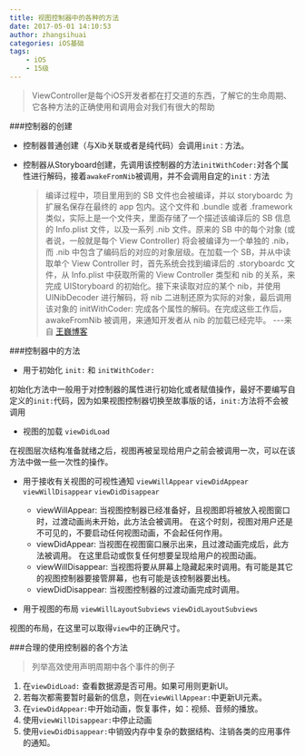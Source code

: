 ```yaml
---
title: 视图控制器中的各种的方法
date: 2017-05-01 14:10:53
author: zhangsihuai
categories: iOS基础
tags:
	- iOS
	- 15级
---
```


> ViewController是每个iOS开发者都在打交道的东西，了解它的生命周期、它各种方法的正确使用和调用会对我们有很大的帮助

###控制器的创建


* 控制器普通创建（与Xib关联或者是纯代码）会调用`init：`方法。
* 控制器从Storyboard创建，先调用该控制器的方法`initWithCoder:`对各个属性进行解码，接着`awakeFromNib`被调用，并不会调用自定的`init：`方法
   
   > 编译过程中，项目里用到的 SB 文件也会被编译，并以 storyboardc 为扩展名保存在最终的 app 包内。这个文件和 .bundle 或者 .framework 类似，实际上是一个文件夹，里面存储了一个描述该编译后的 SB 信息的 Info.plist 文件，以及一系列 .nib 文件。原来的 SB 中的每个对象 (或者说，一般就是每个 View Controller) 将会被编译为一个单独的 .nib，而 .nib 中包含了编码后的对应的对象层级。在加载一个 SB，并从中读取单个 View Controller 时，首先系统会找到编译后的 .storyboardc 文件，从 Info.plist 中获取所需的 View Controller 类型和 nib 的关系，来完成 UIStoryboard 的初始化。接下来读取对应的某个 nib，并使用 UINibDecoder 进行解码，将 nib 二进制还原为实际的对象，最后调用该对象的 initWithCoder: 完成各个属性的解码。在完成这些工作后，awakeFromNib 被调用，来通知开发者从 nib 的加载已经完毕。 ---来自 [王巍博客]('onevcat.com')
	
###控制器中的方法
* 用于初始化 `init:` 和 `initWithCoder:`

初始化方法中一般用于对控制器的属性进行初始化或者赋值操作，最好不要编写自定义的`init:`代码，因为如果视图控制器切换至故事版的话，`init:`方法将不会被调用

* 视图的加载 `viewDidLoad`

在视图层次结构准备就绪之后，视图再被呈现给用户之前会被调用一次，可以在该方法中做一些一次性的操作。

* 用于接收有关视图的可视性通知 `viewWillAppear`   `viewDidAppear`   `viewWillDisappear`   `viewDidDisappear`

	* viewWillAppear:
	当视图控制器已经准备好，且视图即将被放入视图窗口时，过渡动画尚未开始，此方法会被调用。
	在这个时刻，视图对用户还是不可见的，不要启动任何视图动画，不会起任何作用。
	* viewDidAppear:
	当视图在视图窗口展示出来，且过渡动画完成后，此方法被调用。
	在这里启动或恢复任何想要呈现给用户的视图动画。
	* viewWillDisappear:
	当视图将要从屏幕上隐藏起来时调用。有可能是其它的视图控制器要接管屏幕，也有可能是该控制器要出栈。
	* viewDidDisappear:
	当视图控制器的过渡动画完成时调用。
	

* 用于视图的布局 `viewWillLayoutSubviews` `viewDidLayoutSubviews` 

视图的布局，在这里可以取得`view`中的正确尺寸。

###合理的使用控制器的各个方法
> 列举高效使用声明周期中各个事件的例子
 
 1. 在`viewDidLoad:` 查看数据源是否可用。如果可用则更新UI。
 1. 若每次都需要暂时最新的信息，则在`viewWillAppear:`中更新UI元素。
 1. 在`viewDidAppear:`中开始动画，恢复事件，如：视频、音频的播放。
 1. 使用`viewWillDisappear:`中停止动画
 1. 使用`viewDidDisappear:`中销毁内存中复杂的数据结构、注销各类的应用事件的通知。



